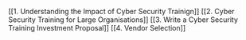 [[1. Understanding the Impact of Cyber Security Trainign]]
[[2. Cyber Security Training for Large Organisations]]
[[3. Write a Cyber Security Training Investment Proposal]]
[[4. Vendor Selection]]
